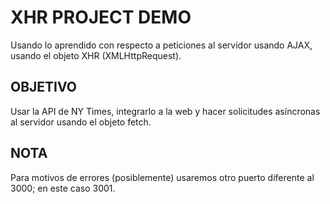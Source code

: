 # XHR PROJECT DEMO

Usando lo aprendido con respecto a peticiones al servidor usando AJAX, usando el objeto XHR (XMLHttpRequest).

## OBJETIVO
Usar la API de NY Times, integrarlo a la web y hacer solicitudes asíncronas al servidor usando el objeto fetch.

## NOTA
Para motivos de errores (posiblemente) usaremos otro puerto diferente al 3000; en este caso 3001.